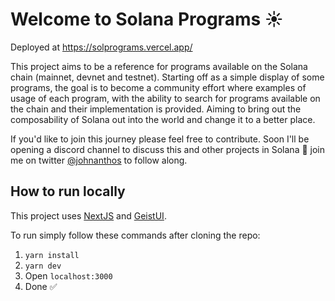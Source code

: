 # Welcome to Solana Programs ☀️

Deployed at https://solprograms.vercel.app/

This project aims to be a reference for programs available on the Solana chain (mainnet, devnet and testnet). Starting off as a simple display of some programs, the goal is to become a community effort where examples of usage of each program, with the ability to search for programs available on the chain and their implementation is provided. Aiming to bring out the composability of Solana out into the world and change it to a better place.

If you'd like to join this journey please feel free to contribute. Soon I'll be opening a discord channel to discuss this and other projects in Solana 👀 join me on twitter [@johnanthos](https://twitter.com/johnanthos) to follow along.

## How to run locally

This project uses [NextJS](https://nextjs.org/) and [GeistUI](https://geist-ui.dev/).

To run simply follow these commands after cloning the repo:

1. `yarn install`
2. `yarn dev`
3. Open `localhost:3000`
4. Done ✅
